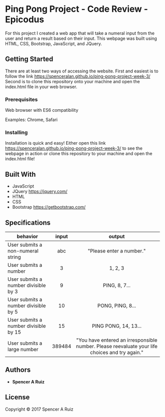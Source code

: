 # Ping Pong Project - Code Review - Epicodus

For this project I created a web app that will take a numeral input from the user and return a result based on their input. This webpage was built using HTML, CSS, Bootstrap, JavaScript, and JQuery.

## Getting Started

There are at least two ways of accessing the website. First and easiest is to follow the link https://spenceralan.github.io/ping-pong-project-week-3/ Second is to clone this repository onto your machine and open the index.html file in your web browser.

### Prerequisites

Web browser with ES6 compatibility

Examples: Chrome, Safari

### Installing

Installation is quick and easy! Either open this link https://spenceralan.github.io/ping-pong-project-week-3/ to see the webpage in action or clone this repository to your machine and open the index.html file!

## Built With

* JavaScript
* JQuery https://jquery.com/
* HTML
* CSS
* Bootstrap https://getbootstrap.com/

## Specifications

| behavior |  input   |  output  |
|----------|:--------:|:--------:|
| User submits a non-numeral string | abc | "Please enter a number." |
| User submits a number | 3 | 1, 2, 3 |
| User submits a number divisible by 3 | 9 | PING, 8, 7... |
| User submits a number divisible by 5 | 10 | PONG, PING, 8... |
| User submits a number divisible by 15 | 15 | PING PONG, 14, 13... |
| User submits a large number | 389484 | "You have entered an irresponsible number. Please reevaluate your life choices and try again." |

## Authors

* **Spencer A Ruiz**

## License

Copyright © 2017 Spencer A Ruiz
